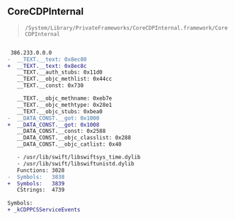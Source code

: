 ## CoreCDPInternal

> `/System/Library/PrivateFrameworks/CoreCDPInternal.framework/CoreCDPInternal`

```diff

 386.233.0.0.0
-  __TEXT.__text: 0x8ec80
+  __TEXT.__text: 0x8ec8c
   __TEXT.__auth_stubs: 0x11d0
   __TEXT.__objc_methlist: 0x44cc
   __TEXT.__const: 0x730

   __TEXT.__objc_methname: 0xeb7e
   __TEXT.__objc_methtype: 0x28e1
   __TEXT.__objc_stubs: 0xbea0
-  __DATA_CONST.__got: 0x1000
+  __DATA_CONST.__got: 0x1008
   __DATA_CONST.__const: 0x2588
   __DATA_CONST.__objc_classlist: 0x288
   __DATA_CONST.__objc_catlist: 0x40

   - /usr/lib/swift/libswiftsys_time.dylib
   - /usr/lib/swift/libswiftunistd.dylib
   Functions: 3028
-  Symbols:   3838
+  Symbols:   3839
   CStrings:  4739
 
Symbols:
+ _kCDPPCSServiceEvents

```
